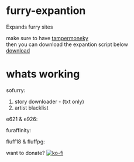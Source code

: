 # furry-expantion
Expands furry sites 

make sure to have [tampermoneky](https://www.tampermonkey.net/)<br>
then you can download the expantion script below<br>
[download](https://github.com/shadow-boop/furry-expantion/raw/main/fe.user.js "aaa")


# whats working

sofurry:
1. story downloader - (txt only)
2. artist blacklist

e621 & e926:

furaffinity:

fluff18 & fluffpg:

want to donate? [![ko-fi](https://ko-fi.com/img/githubbutton_sm.svg)](https://ko-fi.com/H2H147PIG)
